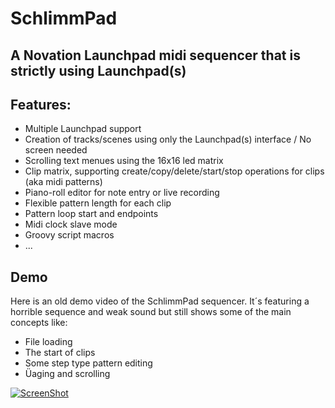 # SchlimmPad
## A Novation Launchpad midi sequencer that is strictly using Launchpad(s)

## Features:

* Multiple Launchpad support
* Creation of tracks/scenes using only the Launchpad(s) interface / No screen needed
* Scrolling text menues using the 16x16 led matrix
* Clip matrix, supporting create/copy/delete/start/stop operations for clips (aka midi patterns)
* Piano-roll editor for note entry or live recording
* Flexible pattern length for each clip
* Pattern loop start and endpoints
* Midi clock slave mode
* Groovy script macros
* ...


## Demo

Here is an old demo video of the SchlimmPad sequencer. It´s featuring a horrible sequence and weak sound but still shows some of the main concepts like:

* File loading 
* The start of clips
* Some step type pattern editing 
* Üaging and scrolling

[![ScreenShot](https://raw.github.com/borisisok/schlimmpad/resources/video1.jpg)](https://vimeo.com/9192222)

